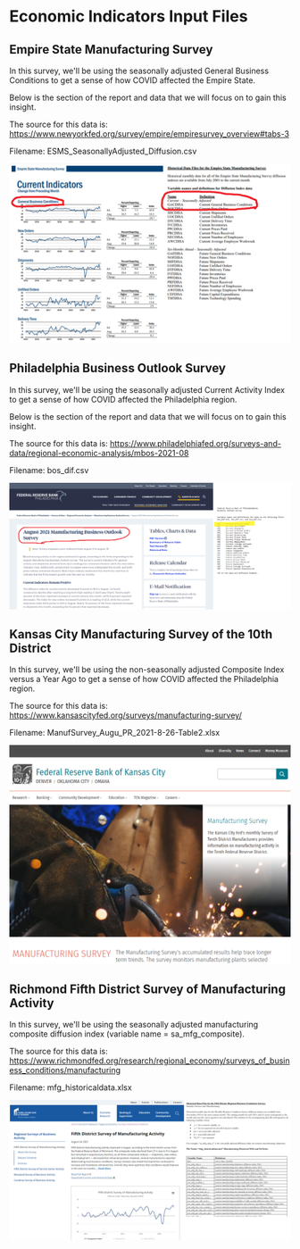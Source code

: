 # Economic Indicators Input Files

## Empire State Manufacturing Survey

In this survey, we'll be using the seasonally adjusted General Business Conditions to get a sense of how COVID affected the Empire State.

Below is the section of the report and data that we will focus on to gain this insight.

The source for this data is:
<https://www.newyorkfed.org/survey/empire/empiresurvey_overview#tabs-3>

Filename: ESMS_SeasonallyAdjusted_Diffusion.csv

![View](Input_Images/Empire_State_Manufacturing_Survey.png)


## Philadelphia Business Outlook Survey

In this survey, we'll be using the seasonally adjusted Current Activity Index to get a sense of how COVID affected the Philadelphia region.

Below is the section of the report and data that we will focus on to gain this insight.

The source for this data is:
<https://www.philadelphiafed.org/surveys-and-data/regional-economic-analysis/mbos-2021-08>

Filename: bos_dif.csv

![View](Input_Images/Philadelphia_Business_Outlook_Survey.png)


## Kansas City Manufacturing Survey of the 10th District

In this survey, we'll be using the non-seasonally adjusted Composite Index versus a Year Ago to get a sense of how COVID affected the Philadelphia region.

The source for this data is:
<https://www.kansascityfed.org/surveys/manufacturing-survey/>

Filename: ManufSurvey_Augu_PR_2021-8-26-Table2.xlsx

![View](Input_Images/Kansas_City_Manufacturing_Survey.png)


## Richmond Fifth District Survey of Manufacturing Activity

In this survey, we'll be using the seasonally adjusted manufacturing composite diffusion index (variable name = sa_mfg_composite).

The source for this data is:
<https://www.richmondfed.org/research/regional_economy/surveys_of_business_conditions/manufacturing>

Filename: mfg_historicaldata.xlsx

![View](Input_Images/Richmond.png)